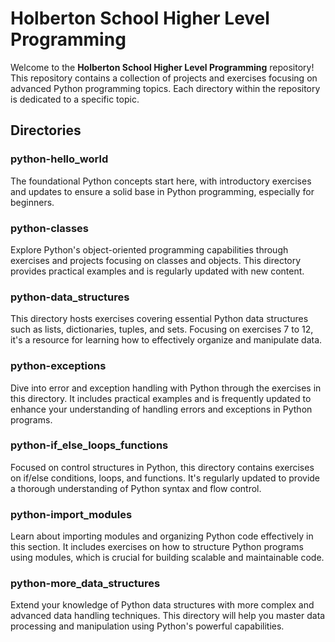 # Holberton School Higher Level Programming

Welcome to the **Holberton School Higher Level Programming** repository! This repository contains a collection of projects and exercises focusing on advanced Python programming topics. Each directory within the repository is dedicated to a specific topic.

## Directories

### python-hello_world
The foundational Python concepts start here, with introductory exercises and updates to ensure a solid base in Python programming, especially for beginners.

### python-classes
Explore Python's object-oriented programming capabilities through exercises and projects focusing on classes and objects. This directory provides practical examples and is regularly updated with new content.

### python-data_structures
This directory hosts exercises covering essential Python data structures such as lists, dictionaries, tuples, and sets. Focusing on exercises 7 to 12, it's a resource for learning how to effectively organize and manipulate data.

### python-exceptions
Dive into error and exception handling with Python through the exercises in this directory. It includes practical examples and is frequently updated to enhance your understanding of handling errors and exceptions in Python programs.

### python-if_else_loops_functions
Focused on control structures in Python, this directory contains exercises on if/else conditions, loops, and functions. It's regularly updated to provide a thorough understanding of Python syntax and flow control.

### python-import_modules
Learn about importing modules and organizing Python code effectively in this section. It includes exercises on how to structure Python programs using modules, which is crucial for building scalable and maintainable code.

### python-more_data_structures
Extend your knowledge of Python data structures with more complex and advanced data handling techniques. This directory will help you master data processing and manipulation using Python's powerful capabilities.



